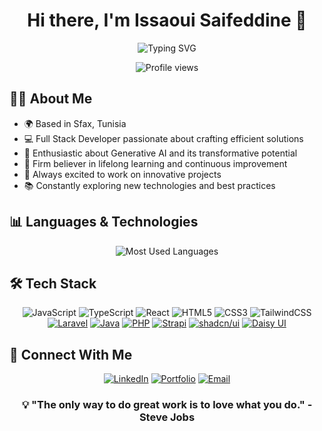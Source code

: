 <div align="center">
  <h1>Hi there, I'm Issaoui Saifeddine 👋</h1>
  <img src="https://readme-typing-svg.demolab.com?font=Fira+Code&pause=1000&color=2F81F7&center=true&vCenter=true&width=435&lines=Full+Stack+Developer;AI+Enthusiast;Lifelong+Learner" alt="Typing SVG" />
</div>

<p align="center">
  <img src="https://komarev.com/ghpvc/?username=Issaoui Saifeddine&color=blue&style=flat-square&label=Profile+Views" alt="Profile views" />
</p>

## 👨‍💻 About Me
- 🌍 Based in Sfax, Tunisia
- 💻 Full Stack Developer passionate about crafting efficient solutions
- 🤖 Enthusiastic about Generative AI and its transformative potential
- 🎯 Firm believer in lifelong learning and continuous improvement
- 🚀 Always excited to work on innovative projects
- 📚 Constantly exploring new technologies and best practices

## 📊 Languages & Technologies
<div align="center">
  <img src="https://github-readme-stats.vercel.app/api/top-langs/?username=WassimGouia&layout=compact&theme=dark&hide_border=true&bg_color=0D1117" alt="Most Used Languages" />
</div>

## 🛠 Tech Stack
<div align="center">
  
![JavaScript](https://img.shields.io/badge/-JavaScript-F7DF1E?style=for-the-badge&logo=javascript&logoColor=black)
![TypeScript](https://img.shields.io/badge/-TypeScript-3178C6?style=for-the-badge&logo=typescript&logoColor=white)
![React](https://img.shields.io/badge/-React-61DAFB?style=for-the-badge&logo=react&logoColor=black)
![HTML5](https://img.shields.io/badge/-HTML5-E34F26?style=for-the-badge&logo=html5&logoColor=white)
![CSS3](https://img.shields.io/badge/-CSS3-1572B6?style=for-the-badge&logo=css3&logoColor=white)
![TailwindCSS](https://img.shields.io/badge/-TailwindCSS-38B2AC?style=for-the-badge&logo=tailwind-css&logoColor=white)
[![Laravel](https://img.shields.io/badge/-Laravel-FF2D20?style=for-the-badge&logo=laravel&logoColor=white)](https://laravel.com)
[![Java](https://img.shields.io/badge/-Java-007396?style=for-the-badge&logo=java&logoColor=white)](https://www.java.com)
[![PHP](https://img.shields.io/badge/-PHP-777BB4?style=for-the-badge&logo=php&logoColor=white)](https://php.net)
[![Strapi](https://img.shields.io/badge/-Strapi-2F2E8B?style=for-the-badge&logo=strapi&logoColor=white)](https://strapi.io)
[![shadcn/ui](https://img.shields.io/badge/-shadcn/ui-000000?style=for-the-badge&logo=shadcnui&logoColor=white)](https://ui.shadcn.com)
[![Daisy UI](https://img.shields.io/badge/-DaisyUI-5A0EF8?style=for-the-badge&logo=daisyui&logoColor=white)](https://daisyui.com)

</div>

## 🤝 Connect With Me
<div align="center">
  
[![LinkedIn](https://img.shields.io/badge/LinkedIn-0077B5?style=for-the-badge&logo=linkedin&logoColor=white)]([https://linkedin.com/in/YOUR_LINKEDIN](https://www.linkedin.com/in/saifeddine-issaouii/))
[![Portfolio](https://img.shields.io/badge/Portfolio-000000?style=for-the-badge&logo=About.me&logoColor=white)](YOUR_PORTFOLIO_LINK)
[![Email](https://img.shields.io/badge/Email-D14836?style=for-the-badge&logo=gmail&logoColor=white)](mailto:issaouisaifeddine22@gmail.com)

</div>

<div align="center">
  
### 💡 "The only way to do great work is to love what you do." - Steve Jobs

</div>
